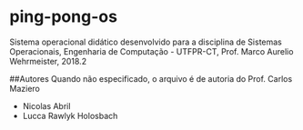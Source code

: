 # ping-pong-os

Sistema operacional didático desenvolvido para a disciplina de Sistemas Operacionais, Engenharia de Computação - UTFPR-CT, Prof. Marco Aurelio Wehrmeister, 2018.2

##Autores
Quando não especificado, o arquivo é de autoria do Prof. Carlos Maziero

* Nicolas Abril
* Lucca Rawlyk Holosbach
